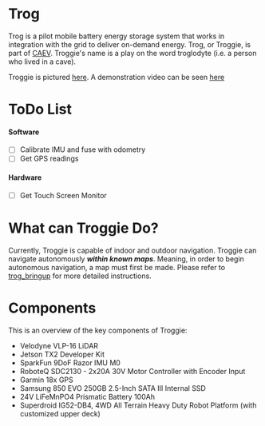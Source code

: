 # Trog
Trog is a pilot mobile battery energy storage system that works in integration with the grid to deliver on-demand energy. Trog, or Troggie, is part of [CAEV](http://smartgrid.ucla.edu/CAEV/). Troggie's name is a play on the word troglodyte (i.e. a person who lived in a cave). 

Troggie is pictured [here](documentation/images/troggie.png). A demonstration video can be seen [here](https://www.youtube.com/watch?v=KBPcC1sAmNI&feature=youtu.be)



ToDo List
========

#### Software
* [ ] Calibrate IMU and fuse with odometry
* [ ] Get GPS readings

#### Hardware
* [ ] Get Touch Screen Monitor


What can Troggie Do?
========

Currently, Troggie is capable of indoor and outdoor navigation. Troggie can navigate autonomously ***within known maps***. 
Meaning, in order to begin autonomous navigation, a map must first be made. Please refer to [trog_bringup](./ros/src/trog_bringup)
for more detailed instructions. 

Components
========
This is an overview of the key components of Troggie:

- Velodyne VLP-16 LiDAR
- Jetson TX2 Developer Kit
- SparkFun 9DoF Razor IMU M0
- RoboteQ SDC2130 - 2x20A 30V Motor Controller with Encoder Input
- Garmin 18x GPS
- Samsung 850 EVO 250GB 2.5-Inch SATA III Internal SSD
- 24V LiFeMnPO4 Prismatic Battery 100Ah
- Superdroid IG52-DB4, 4WD All Terrain Heavy Duty Robot Platform (with customized upper deck)
